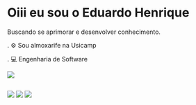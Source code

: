 # Oiii eu sou o Eduardo Henrique
Buscando se aprimorar e desenvolver conhecimento.

. ⚙️ Sou almoxarife na Usicamp

. 💻 Engenharia de Software

<picture>
  <source
    srcset="https://github-readme-stats.vercel.app/api?username=EduardoHenrique&show_icons=true&theme=omni"
    media="(prefers-color-scheme: dark)"
  />
  <source
    srcset="https://github-readme-stats.vercel.app/api?username=EduardoHenrique&show_icons=true"
    media="(prefers-color-scheme: omni), (prefers-color-scheme: omni)"
  />
  <img src="https://github-readme-stats.vercel.app/api?username=EduardoHenrique&show_icons=true" />
</picture>
  
  ##
 
<div> 
  <a href="https://www.instagram.com/eduardo22silvad/" target="_blank"><img src="https://img.shields.io/badge/-Instagram-%23E4405F?style=for-the-badge&logo=instagram&logoColor=white" target="_blank"></a>
  <a href="www.linkedin.com/in/eduardo-henrique22h" target="_blank"><img src="https://img.shields.io/badge/-LinkedIn-%230077B5?style=for-the-badge&logo=linkedin&logoColor=wh"></a>
  <a href = "eduardos22h@gmail.com"><img src="https://img.shields.io/badge/-Gmail-%23333?style=for-the-badge&logo=gmail&logoColor=white" target="_blank"></a>
    
